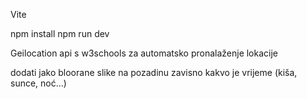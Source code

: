 Vite

npm install
npm run dev

Geilocation api s w3schools za automatsko pronalaženje lokacije

dodati jako bloorane slike na pozadinu zavisno kakvo je vrijeme (kiša, sunce, noć...)
